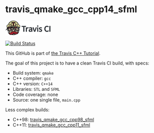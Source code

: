 # travis_qmake_gcc_cpp14_sfml

[![Travis CI logo](TravisCI.png)](https://travis-ci.org)

[![Build Status](https://travis-ci.org/richelbilderbeek/travis_qmake_gcc_cpp14_sfml.svg?branch=master)](https://travis-ci.org/richelbilderbeek/travis_qmake_gcc_cpp14_sfml)

This GitHub is part of [the Travis C++ Tutorial](https://github.com/richelbilderbeek/travis_cpp_tutorial).

The goal of this project is to have a clean Travis CI build, with specs:
 * Build system: `qmake`
 * C++ compiler: `gcc`
 * C++ version: `C++14`
 * Libraries: `STL` and `SFML`
 * Code coverage: none
 * Source: one single file, `main.cpp`

Less complex builds:
 * C++98: [travis_qmake_gcc_cpp98_sfml](https://www.github.com/richelbilderbeek/travis_qmake_gcc_cpp98_sfml)
 * C++11: [travis_qmake_gcc_cpp11_sfml](https://www.github.com/richelbilderbeek/travis_qmake_gcc_cpp11_sfml)
